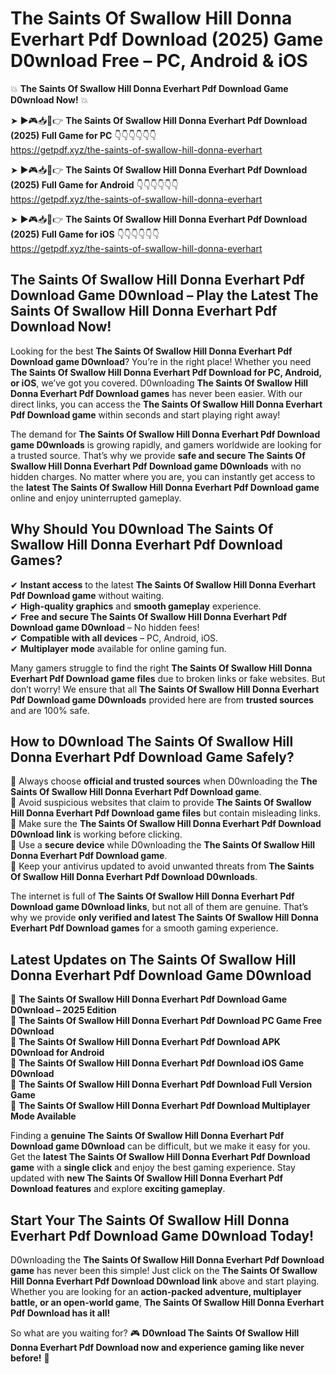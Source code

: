 # The Saints Of Swallow Hill Donna Everhart Pdf Download (2025) Game D0wnload Free – PC, Android & iOS

💥 **The Saints Of Swallow Hill Donna Everhart Pdf Download Game D0wnload Now!** 💥  

➤ ►🎮📥📱👉 **The Saints Of Swallow Hill Donna Everhart Pdf Download (2025) Full Game for PC** 👇👇👇👇👇👇  
https://getpdf.xyz/the-saints-of-swallow-hill-donna-everhart  

➤ ►🎮📥📱👉 **The Saints Of Swallow Hill Donna Everhart Pdf Download (2025) Full Game for Android** 👇👇👇👇👇👇  
https://getpdf.xyz/the-saints-of-swallow-hill-donna-everhart  

➤ ►🎮📥📱👉 **The Saints Of Swallow Hill Donna Everhart Pdf Download (2025) Full Game for iOS** 👇👇👇👇👇👇  
https://getpdf.xyz/the-saints-of-swallow-hill-donna-everhart  

## The Saints Of Swallow Hill Donna Everhart Pdf Download Game D0wnload – Play the Latest The Saints Of Swallow Hill Donna Everhart Pdf Download Now!

Looking for the best **The Saints Of Swallow Hill Donna Everhart Pdf Download game D0wnload**? You’re in the right place! Whether you need **The Saints Of Swallow Hill Donna Everhart Pdf Download for PC, Android, or iOS**, we’ve got you covered. D0wnloading **The Saints Of Swallow Hill Donna Everhart Pdf Download games** has never been easier. With our direct links, you can access the **The Saints Of Swallow Hill Donna Everhart Pdf Download game** within seconds and start playing right away!  

The demand for **The Saints Of Swallow Hill Donna Everhart Pdf Download game D0wnloads** is growing rapidly, and gamers worldwide are looking for a trusted source. That’s why we provide **safe and secure The Saints Of Swallow Hill Donna Everhart Pdf Download game D0wnloads** with no hidden charges. No matter where you are, you can instantly get access to the **latest The Saints Of Swallow Hill Donna Everhart Pdf Download game** online and enjoy uninterrupted gameplay.  

## **Why Should You D0wnload The Saints Of Swallow Hill Donna Everhart Pdf Download Games?**  

✔ **Instant access** to the latest **The Saints Of Swallow Hill Donna Everhart Pdf Download game** without waiting.  
✔ **High-quality graphics** and **smooth gameplay** experience.  
✔ **Free and secure The Saints Of Swallow Hill Donna Everhart Pdf Download game D0wnload** – No hidden fees!  
✔ **Compatible with all devices** – PC, Android, iOS.  
✔ **Multiplayer mode** available for online gaming fun.  

Many gamers struggle to find the right **The Saints Of Swallow Hill Donna Everhart Pdf Download game files** due to broken links or fake websites. But don’t worry! We ensure that all **The Saints Of Swallow Hill Donna Everhart Pdf Download game D0wnloads** provided here are from **trusted sources** and are 100% safe.  

## **How to D0wnload The Saints Of Swallow Hill Donna Everhart Pdf Download Game Safely?**  

📌 Always choose **official and trusted sources** when D0wnloading the **The Saints Of Swallow Hill Donna Everhart Pdf Download game**.  
📌 Avoid suspicious websites that claim to provide **The Saints Of Swallow Hill Donna Everhart Pdf Download game files** but contain misleading links.  
📌 Make sure the **The Saints Of Swallow Hill Donna Everhart Pdf Download D0wnload link** is working before clicking.  
📌 Use a **secure device** while D0wnloading the **The Saints Of Swallow Hill Donna Everhart Pdf Download game**.  
📌 Keep your antivirus updated to avoid unwanted threats from **The Saints Of Swallow Hill Donna Everhart Pdf Download D0wnloads**.  

The internet is full of **The Saints Of Swallow Hill Donna Everhart Pdf Download game D0wnload links**, but not all of them are genuine. That’s why we provide **only verified and latest The Saints Of Swallow Hill Donna Everhart Pdf Download games** for a smooth gaming experience.  

## **Latest Updates on The Saints Of Swallow Hill Donna Everhart Pdf Download Game D0wnload**  

🔹 **The Saints Of Swallow Hill Donna Everhart Pdf Download Game D0wnload – 2025 Edition**  
🔹 **The Saints Of Swallow Hill Donna Everhart Pdf Download PC Game Free D0wnload**  
🔹 **The Saints Of Swallow Hill Donna Everhart Pdf Download APK D0wnload for Android**  
🔹 **The Saints Of Swallow Hill Donna Everhart Pdf Download iOS Game D0wnload**  
🔹 **The Saints Of Swallow Hill Donna Everhart Pdf Download Full Version Game**  
🔹 **The Saints Of Swallow Hill Donna Everhart Pdf Download Multiplayer Mode Available**  

Finding a **genuine The Saints Of Swallow Hill Donna Everhart Pdf Download game D0wnload** can be difficult, but we make it easy for you. Get the **latest The Saints Of Swallow Hill Donna Everhart Pdf Download game** with a **single click** and enjoy the best gaming experience. Stay updated with **new The Saints Of Swallow Hill Donna Everhart Pdf Download features** and explore **exciting gameplay**.  

## **Start Your The Saints Of Swallow Hill Donna Everhart Pdf Download Game D0wnload Today!**  

D0wnloading the **The Saints Of Swallow Hill Donna Everhart Pdf Download game** has never been this simple! Just click on the **The Saints Of Swallow Hill Donna Everhart Pdf Download D0wnload link** above and start playing. Whether you are looking for an **action-packed adventure, multiplayer battle, or an open-world game**, **The Saints Of Swallow Hill Donna Everhart Pdf Download has it all!**  

So what are you waiting for? 🎮 **D0wnload The Saints Of Swallow Hill Donna Everhart Pdf Download now and experience gaming like never before!** 🚀  